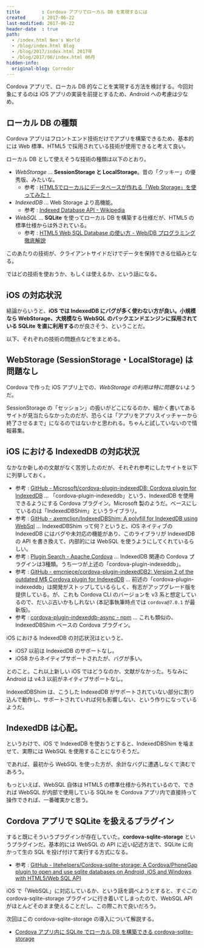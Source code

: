 ```yaml
---
title        : Cordova アプリでローカル DB を実現するには
created      : 2017-06-22
last-modified: 2017-06-22
header-date  : true
path:
  - /index.html Neo's World
  - /blog/index.html Blog
  - /blog/2017/index.html 2017年
  - /blog/2017/06/index.html 06月
hidden-info:
  original-blog: Corredor
---
```


Cordova アプリで、ローカル DB 的なことを実現する方法を検討する。今回対象にするのは iOS アプリの実装を前提とするため、Android への考慮は少なめ。

## ローカル DB の種類

Cordova アプリはフロントエンド技術だけでアプリを構築できるため、基本的には Web 標準、HTML5 で採用されている技術が使用できると考えて良い。

ローカル DB として使えそうな技術の種類は以下のとおり。

- *WebStorage* … **SessionStorage と LocalStorage**。昔の「クッキー」の優秀版、みたいな。
  - 参考 : [HTML5でローカルにデータベースが作れる「Web Storage」を使ってみた！](http://www.spiceworks.co.jp/blog/?p=5658)
- *IndexedDB* … Web Storage より高機能。
  - 参考 : [Indexed Database API - Wikipedia](https://ja.wikipedia.org/wiki/Indexed_Database_API)
- *WebSQL* … **SQLite** を使ってローカル DB を構築する仕様だが、HTML5 の標準仕様からは外されている。
  - 参考 : [HTML5 Web SQL Database の使い方 - Web/DB プログラミング徹底解説](http://keicode.com/script/html5-web-sql-database.php)

このあたりの技術が、クライアントサイドだけでデータを保持できる仕組みとなる。

ではどの技術を使おうか、もしくは使えるか、という話になる。

## iOS の対応状況

結論からいうと、**iOS では IndexedDB にバグが多く使わない方が良い。小規模なら WebStorage、大規模なら WebSQL のバックエンドエンジンに採用されている SQLite を直に利用する**のが良さそう、ということだ。

以下、それぞれの技術の問題点などをまとめる。

## WebStorage (SessionStorage・LocalStorage) は問題なし

Cordova で作った iOS アプリ上での、*WebStorage の利用は特に問題ない*ようだ。

SessionStorage の「セッション」の扱いがどこになるのか、細かく書いてあるサイトが見当たらなかったのだが、恐らくは「アプリをアプリスイッチャーから終了させるまで」になるのではないかと思われる。ちゃんと試していないので情報募集。

## iOS における IndexedDB の対応状況

なかなか新しめの文献がなく苦労したのだが、それぞれ参考にしたサイトを以下に列挙しておく。

- 参考 : [GitHub - Microsoft/cordova-plugin-indexedDB: Cordova plugin for IndexedDB](https://github.com/Microsoft/cordova-plugin-indexedDB) … 「cordova-plugin-indexeddb」という、IndexedDB を使用できるようにする Cordova プラグイン。Microsoft 製のようだ。ベースにしているのは「IndexedDBShim」というライブラリ。
- 参考 : [GitHub - axemclion/IndexedDBShim: A polyfill for IndexedDB using WebSql](https://github.com/axemclion/IndexedDBShim) … IndexedDBShim って何？というと、iOS ネイティブの IndexedDB にはバグや未対応の機能があり、このライブラリが IndexedDB の API を書き換えて、内部的には WebSQL を使うようにしてくれているらしい。
- 参考 : [Plugin Search - Apache Cordova](https://cordova.apache.org/plugins/?q=indexeddb) … IndexedDB 関連の Cordova プラグインは3種類。うち一つが上述の「cordova-plugin-indexeddb」。
- 参考 : [GitHub - emcniece/cordova-plugin-indexedDB2: Version 2 of the outdated M$ Cordova plugin for IndexedDB](https://github.com/emcniece/cordova-plugin-indexedDB2) … 前述の「cordova-plugin-indexeddb」は開発がストップしているらしく、有志がアップグレード版を提供している。が、これも Cordova CLI のバージョンを v3 系と想定しているので、だいぶ古いかもしれない (本記事執筆時点では `cordova@7.0.1` が最新版)。
- 参考 : [cordova-plugin-indexeddb-async - npm](https://www.npmjs.com/package/cordova-plugin-indexeddb-async) … これも類似の、IndexedDBShim ベースの Cordova プラグイン。

iOS における IndexedDB の対応状況はというと、

- iOS7 以前は IndexedDB のサポートなし。
- iOS8 からネイティブサポートされたが、バグが多い。

とのこと。これ以上新しい iOS ではどうなのか、文献がなかった。ちなみに Android は v4.3 以前がネイティブサポートなし。

IndexedDBShim は、こうした IndexedDB がサポートされていない部分に割り込んで動作し、サポートされていれば何も影響しない、という作りになっているようだ。

## IndexedDB は心配。

というわけで、iOS で IndexedDB を使おうとすると、IndexedDBShim を噛ませて、実際には WebSQL を使用することになりそうだ。

であれば、最初から WebSQL を使った方が、余計なバグに遭遇しなくて済むであろう。

もっといえば、WebSQL 自体は HTML5 の標準仕様から外れているので、できれば WebSQL が内部で使用している SQLite を Cordova アプリ内で直接持って操作できれば、一番確実かと思う。

## Cordova アプリで SQLite を扱えるプラグイン

すると既にそういうプラグインが存在していた。**cordova-sqlite-storage** というプラグインだ。基本的には WebSQL の API に近い記述方法で、SQLite に向かって生の SQL を投げ付けて実行する方式になる。

- 参考 : [GitHub - litehelpers/Cordova-sqlite-storage: A Cordova/PhoneGap plugin to open and use sqlite databases on Android, iOS and Windows with HTML5/Web SQL API](https://github.com/litehelpers/Cordova-sqlite-storage)

iOS で「WebSQL」に対応しているか、という話を調べようとすると、すぐこの cordova-sqlite-storage プラグインに行き着いてしまったので、WebSQL API がほとんどそのまま使えることだし、この際これで良いだろう。

次回はこの cordova-sqlite-storage の導入について解説する。

- [Cordova アプリ内に SQLite でローカル DB を構築できる cordova-sqlite-storage](/blog/2017/06/23-01.html)
